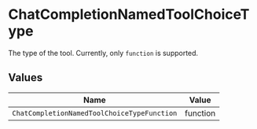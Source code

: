 # ChatCompletionNamedToolChoiceType

The type of the tool. Currently, only `function` is supported.


## Values

| Name                                        | Value                                       |
| ------------------------------------------- | ------------------------------------------- |
| `ChatCompletionNamedToolChoiceTypeFunction` | function                                    |